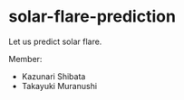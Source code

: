 solar-flare-prediction
======================

Let us predict solar flare.

Member:

- Kazunari Shibata
- Takayuki Muranushi
